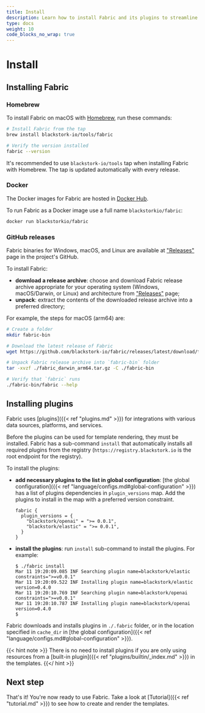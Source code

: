 ```yaml
---
title: Install
description: Learn how to install Fabric and its plugins to streamline your templating workflow. Fabric binaries for Windows, macOS, and Linux are available at the project's GitHub releases page. Simply download the appropriate release archive for your operating system, unpack it, and you're ready to go.
type: docs
weight: 10
code_blocks_no_wrap: true
---
```


# Install

## Installing Fabric

### Homebrew

To install Fabric on macOS with [Homebrew](https://brew.sh/), run these commands:

```bash
# Install Fabric from the tap
brew install blackstork-io/tools/fabric

# Verify the version installed
fabric --version
```

It's recommended to use `blackstork-io/tools` tap when installing Fabric with Homebrew. The tap is
updated automatically with every release.

### Docker

The Docker images for Fabric are hosted in [Docker Hub](https://hub.docker.com/r/blackstorkio/fabric/tags).

To run Fabric as a Docker image use a full name `blackstorkio/fabric`:

```bash
docker run blackstorkio/fabric
```

### GitHub releases

Fabric binaries for Windows, macOS, and Linux are available at ["Releases"](https://github.com/blackstork-io/fabric/releases) page in the project's GitHub.

To install Fabric:

- **download a release archive**: choose and download Fabric release archive appropriate for your operating system (Windows, macOS/Darwin, or Linux) and architecture from ["Releases"](https://github.com/blackstork-io/fabric/releases) page;
- **unpack**: extract the contents of the downloaded release archive into a preferred directory;

For example, the steps for macOS (arm64) are:

```bash
# Create a folder
mkdir fabric-bin

# Download the latest release of Fabric
wget https://github.com/blackstork-io/fabric/releases/latest/download/fabric_darwin_arm64.tar.gz -O ./fabric_darwin_arm64.tar.gz

# Unpack Fabric release archive into `fabric-bin` folder
tar -xvzf ./fabric_darwin_arm64.tar.gz -C ./fabric-bin

# Verify that `fabric` runs
./fabric-bin/fabric --help
```

## Installing plugins

Fabric uses [plugins]({{< ref "plugins.md" >}}) for integrations with various data sources, platforms, and services.

Before the plugins can be used for template rendering, they must be installed. Fabric has a sub-command `install` that automatically installs all required plugins from the registry (`https://registry.blackstork.io` is the root endpoint for the registry).

To install the plugins:

- **add necessary plugins to the list in global configuration**: [the global configuration]({{< ref "language/configs.md#global-configuration" >}}) has a list of plugins dependencies in `plugin_versions` map. Add the plugins to install in the map with a preferred version constraint.

  ```hcl
  fabric {
    plugin_versions = {
      "blackstork/openai" = ">= 0.0.1",
      "blackstork/elastic" = ">= 0.0.1",
    }
  }
  ```

- **install the plugins**: run `install` sub-command to install the plugins. For example:

  ```text
  $ ./fabric install
  Mar 11 19:20:09.085 INF Searching plugin name=blackstork/elastic constraints=">=v0.0.1"
  Mar 11 19:20:09.522 INF Installing plugin name=blackstork/elastic version=0.4.0
  Mar 11 19:20:10.769 INF Searching plugin name=blackstork/openai constraints=">=v0.0.1"
  Mar 11 19:20:10.787 INF Installing plugin name=blackstork/openai version=0.4.0
  $
  ```

Fabric downloads and installs plugins in `./.fabric` folder, or in the location specified in `cache_dir` in [the global configuration]({{< ref "language/configs.md#global-configuration" >}}).

{{< hint note >}}
There is no need to install plugins if you are only using resources from a [built-in plugin]({{< ref "plugins/builtin/_index.md" >}}) in the templates.
{{</ hint >}}

## Next step

That's it! You're now ready to use Fabric. Take a look at [Tutorial]({{< ref "tutorial.md" >}}) to see how to create and render the templates.
